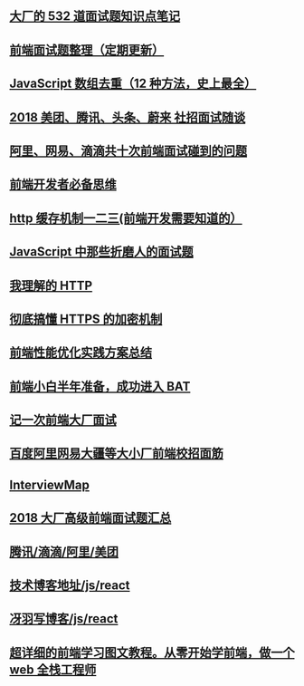 ## [大厂的 532 道面试题知识点笔记](https://segmentfault.com/a/1190000016511190 "大厂的532道面试题知识点笔记")

## [前端面试题整理（定期更新）](https://segmentfault.com/a/1190000016504891 "前端面试题整理（定期更新）")

## [JavaScript 数组去重（12 种方法，史上最全）](https://segmentfault.com/a/1190000016418021)

## [2018 美团、腾讯、头条、蔚来 社招面试随谈](https://juejin.im/post/5ae13cfe5188256715475806?utm_source=wechat)

## [阿里、网易、滴滴共十次前端面试碰到的问题](https://mp.weixin.qq.com/s?__biz=MzIzNTU2ODM4Mw==&mid=2247486482&idx=1&sn=36c797175a2ca1e3adf2e29deed08e89&chksm=e8e46182df93e894cacf5585311cc27d2d8bb11a48114db2479a7760ede1d1fa3c3b89da6091&mpshare=1&scene=24&srcid=0516Rgk3Zyu2BMRQS7CvQb8N#rd)

## [前端开发者必备思维](https://mp.weixin.qq.com/s?__biz=MzAxODE2MjM1MA==&mid=2651553881&idx=1&sn=93c344016fc3ec9cc44637d8471505a0&chksm=80255798b752de8ee74cb67d122afbe7262a5b58d93ef4f219bc9ae2052665e47eef6b9812c5&mpshare=1&scene=24&srcid=0329bXHaf2ZoQpwyaxahjW7U#rd)

## [http 缓存机制一二三(前端开发需要知道的）](https://mp.weixin.qq.com/s?__biz=MzIzNTU2ODM4Mw==&mid=2247485991&idx=1&sn=31193401a021b17f0ef9fca5a0c846b5&chksm=e8e467b7df93eea1d5095683c273b8fd45e294c162b159864e9a64910157f7b49075040768b9&mpshare=1&scene=1&srcid=0226NcbvDgIjyqWM0xIOgSmE#rd)

## [JavaScript 中那些折磨人的面试题](https://mp.weixin.qq.com/s?__biz=MzAwNDcyNjI3OA==&mid=2650839172&idx=1&sn=0798c9c94410a0fb3c3b0b04985ddf8a&scene=1&srcid=08042tjkONJ0qKDZ9z4IhLPq#rd)

## [我理解的 HTTP](https://zhuanlan.zhihu.com/p/35109980)

## [彻底搞懂 HTTPS 的加密机制](https://mp.weixin.qq.com/s?__biz=MzAxMjkxNTY2OQ==&mid=2247485815&idx=2&sn=7cea68247c46fad34c851dd6a34c1b22&chksm=9babcfcdacdc46db5277eac9e97423a0c8440d3444855e568a56122b73ab194da73f9c87079c&scene=0#rd)

## [前端性能优化实践方案总结](https://www.cnblogs.com/zourong/p/6202540.html)

## [前端小白半年准备，成功进入 BAT](https://github.com/brickspert/blog/issues/16)

## [记一次前端大厂面试](https://juejin.im/post/5b9770056fb9a05d2f3692ce#comment)

## [百度阿里网易大疆等大小厂前端校招面筋](https://juejin.im/post/5bb470295188255c5e66f88f#comment)

## [InterviewMap](https://yuchengkai.cn/docs/zh/frontend/#comment)

## [2018 大厂高级前端面试题汇总](https://github.com/yygmind/blog/issues/5/#comment)

## [腾讯/滴滴/阿里/美团](https://github.com/sunyongjian/blog/issues/32/#comment)

## [技术博客地址/js/react](https://github.com/sunyongjian/blog/#comment)

## [冴羽写博客/js/react](https://github.com/mqyqingfeng/Blog)

## [超详细的前端学习图文教程。从零开始学前端，做一个 web 全栈工程师](https://github.com/smyhvae/Web)
